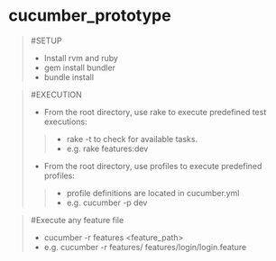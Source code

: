 cucumber_prototype
==================

> #SETUP
> * Install rvm and ruby
> * gem install bundler
> * bundle install
>

> #EXECUTION
> * From the root directory, use rake to execute predefined test executions: 
> > * rake -t to check for available tasks.
> > * e.g. rake features:dev
>
> * From the root directory, use profiles to execute predefined profiles:
> > * profile definitions are located in cucumber.yml
> > * e.g. cucumber -p dev

> #Execute any feature file
> * cucumber -r features <feature_path>
> * e.g. cucumber -r features/ features/login/login.feature 
>
